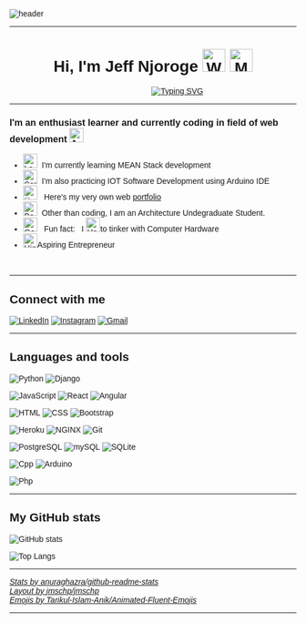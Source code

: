 <style>
  @import url('https://fonts.googleapis.com/css2?family=Montserrat:wght@200;300;400;500;600;700;800;900&display=swap');

  * {
    font-family: "Montserrat", Arial;
  }

.centre-obj {
    display: flex;
    align-items: center;
    justify-content: center;
    margin-left: 17%;
  }
</style>

<!-- Displayed Text Starts Here -->

<!-- Hello World Header -->

![header](https://capsule-render.vercel.app/api?type=waving&color=auto&text=Hello%20World!&fontSize=40&fontColor=ffffff)

---

<!-- Page Header -->
<h1 align="center">
    <b>Hi, I'm Jeff Njoroge&nbsp<img src="https://raw.githubusercontent.com/Tarikul-Islam-Anik/Animated-Fluent-Emojis/master/Emojis/Hand%20gestures/Waving%20Hand%20Light%20Skin%20Tone.png" alt="Waving Hand Light Skin Tone" width="40" height="40"/>
    <img src="https://raw.githubusercontent.com/Tarikul-Islam-Anik/Animated-Fluent-Emojis/master/Emojis/People/Man%20Technologist.png" alt="Man Technologist" width="40" height="40" /></b>
</h1>

<!-- Intro Animation -->

<a class="centre-obj" href="https://git.io/typing-svg"><img  src="https://readme-typing-svg.demolab.com?font=Fira+Code&weight=600&duration=2500&pause=500&color=FD5C63&random=true&width=435&lines=Full+Stack+Developer;IoT+Enthusiast;Hardware+Tinkerer;Architecture+Student;PC+Builder;Learning+DevOps" alt="Typing SVG" /></a>

---




<h3>I'm an enthusiast learner and currently coding in field of web development&nbsp<img src="https://raw.githubusercontent.com/Tarikul-Islam-Anik/Animated-Fluent-Emojis/master/Emojis/Travel%20and%20places/Anchor.png" alt="Anchor" width="25" height="25" /></h3>
<ul>
<!-- 1 -->
    <li>
      <img src="https://raw.githubusercontent.com/Tarikul-Islam-Anik/Animated-Fluent-Emojis/master/Emojis/Objects/Laptop.png" alt="Laptop" width="25" height="25" />&nbsp&nbspI'm currently learning MEAN Stack development
    </li>
    <!-- 2 -->
    <li>
      <img src="https://raw.githubusercontent.com/Tarikul-Islam-Anik/Animated-Fluent-Emojis/master/Emojis/Objects/Screwdriver.png" alt="Screwdriver" width="25" height="25" />&nbsp&nbspI'm also practicing IOT Software Development using Arduino IDE
    </li>
    <!-- 3 -->
    <li>
      <picture>
        <source srcset="https://fonts.gstatic.com/s/e/notoemoji/latest/1f680/512.webp" type="image/webp">
        <img src="https://fonts.gstatic.com/s/e/notoemoji/latest/1f680/512.gif" alt="🚀" width="25" height="25">
      </picture>&nbsp&nbspHere's my very own web <a href="https://github.com/jeff283">portfolio</a>
    </li>
    <!-- 4 -->
    <li>
      <img src="https://raw.githubusercontent.com/Tarikul-Islam-Anik/Animated-Fluent-Emojis/master/Emojis/Objects/Pencil.png" alt="Pencil" width="25" height="25" />&nbsp&nbspOther than coding, I am an Architecture Undegraduate Student.
    </li>
  <!-- 5 -->
    <li>
      <img src="https://raw.githubusercontent.com/Tarikul-Islam-Anik/Animated-Fluent-Emojis/master/Emojis/Objects/Gear.png" alt="Gear" width="25" height="25" />
      &nbsp&nbspFun fact: &nbsp I 
      <img src="https://raw.githubusercontent.com/Tarikul-Islam-Anik/Animated-Fluent-Emojis/master/Emojis/Activities/Heart%20Suit.png" alt="Heart Suit" width="25" height="25" />to tinker with Computer Hardware
    </li>
  <!-- 6 -->
    <li>
      <img src="https://raw.githubusercontent.com/Tarikul-Islam-Anik/Animated-Fluent-Emojis/master/Emojis/Travel%20and%20places/High%20Voltage.png" alt="High Voltage" width="25" height="25" />Aspiring Entrepreneur
    </li>
</ul>
<br>

<!-- ## 👋 Hi, I’m Jeff Njoroge
## 👨🏽‍💻 I am a Full Stack Developer
- *Architect by day, Coder by night*
 -->

---

## Connect with me

[![LinkedIn][linkedin_badge]][linkedin_link] [![Instagram][instagram_badge]][instagram_link] [![Gmail][gmail_badge]][gmail_link]

---

## Languages and tools

![Python][python_badge] ![Django][django_badge]

![JavaScript][javascript_badge] ![React][react_badge] ![Angular][angular_badge]

![HTML][html_badge] ![CSS][css_img] ![Bootstrap][bootstrap_badge]

![Heroku][heroku_badge] ![NGINX][nginx_badge] ![Git][git_badge]

![PostgreSQL][postgresql_badge] ![mySQL][mysql_badge] ![SQLite][sqlite_badge]

![Cpp][cpp_badge] ![Arduino][arduino_badge]

![Php][php_badge]

---

## My GitHub stats

![GitHub stats][github_stats_img]

![Top Langs][top_langs_img]

---

[_Stats by anuraghazra/github-readme-stats_](https://github.com/anuraghazra/github-readme-stats)  
[_Layout by jmschp/jmschp_](https://github.com/jmschp/jmschp)  
[_Emojis by Tarikul-Islam-Anik/Animated-Fluent-Emojis_](https://github.com/Tarikul-Islam-Anik/Animated-Fluent-Emojis/tree/master/Emojis)


---

<!-- link references -->

[linkedin_link]: https://www.linkedin.com/in/jeff-njoroge-222a79211/ "LinkedIn"
[instagram_link]: https://www.instagram.com/chaudhraa/ "Instagram"
[gmail_link]: mailto:njorogejeff2019@gmail.com "Gmail"

<!-- badge references -->

[css_img]: https://img.shields.io/badge/-css-ffffff?style=for-the-badge&logo=css3&logoColor=264DE4 "CSS"
[django_badge]: https://img.shields.io/badge/-django-ffffff?style=for-the-badge&logo=django&logoColor=50BE95 "Django"
[dev_badge]: https://img.shields.io/badge/-dev-363D44?style=for-the-badge&logo=dev.to "Dev"
[git_badge]: https://img.shields.io/badge/-git-ffffff?style=for-the-badge&logo=git "Git"
[heroku_badge]: https://img.shields.io/badge/-heroku-ffffff?style=for-the-badge&logo=heroku&logoColor=79589F "Heroku"
[html_badge]: https://img.shields.io/badge/-html-ffffff?style=for-the-badge&logo=html5 "HTML"
[instagram_badge]: https://img.shields.io/badge/-Instagram-E1306C?style=for-the-badge&logo=instagram&logoColor=ffffff "Instagram"
[gmail_badge]: https://img.shields.io/badge/Gmail-D14836?style=for-the-badge&logo=gmail&logoColor=white "Gmail"
[javascript_badge]: https://img.shields.io/badge/JavaScript-323330?style=for-the-badge&logo=javascript&logoColor=F7DF1E "JavaScript"
[linkedin_badge]: https://img.shields.io/badge/-LinkedIn-0B66C2?style=for-the-badge&logo=linkedin "LinkedIn"
[nginx_badge]: https://img.shields.io/badge/-nginx-ffffff?style=for-the-badge&logo=nginx&logoColor=009639 "NGINX"
[postgresql_badge]: https://img.shields.io/badge/PostgreSQL-316192?style=for-the-badge&logo=postgresql&logoColor=white "PostgreSQL"
[mysql_badge]: https://img.shields.io/badge/MySQL-00000F?style=for-the-badge&logo=mysql&logoColor=white "mySQL"
[sqlite_badge]: https://img.shields.io/badge/sqlite-%2307405e.svg?style=for-the-badge&logo=sqlite&logoColor=white "SQLite"
[python_badge]: https://img.shields.io/badge/Python-14354C?style=for-the-badge&logo=python&logoColor=white "Python"
[react_badge]: https://img.shields.io/badge/React-20232A?style=for-the-badge&logo=react&logoColor=61DAFB "React"
[angular_badge]: https://img.shields.io/badge/Angular-DD0031?style=for-the-badge&logo=angular&logoColor=white "Angular"
[bootstrap_badge]: https://img.shields.io/badge/Bootstrap-563D7C?style=for-the-badge&logo=bootstrap&logoColor=white "Bootstrap"
[php_badge]: https://img.shields.io/badge/PHP-777BB4?style=for-the-badge&logo=php&logoColor=white "Php"
[cpp_badge]: https://img.shields.io/badge/C%2B%2B-00599C?style=for-the-badge&logo=c%2B%2B&logoColor=white "Cpp"
[arduino_badge]: https://img.shields.io/badge/Arduino_IDE-00979D?style=for-the-badge&logo=arduino&logoColor=white "Arduino"

<!-- img references -->

[github_stats_img]: https://github-readme-stats.vercel.app/api?username=jeff283&show_icons=true&hide_border=true&include_all_commits=true&count_private=true&theme=radical "jeff283 GitHub Stats"
[top_langs_img]: https://github-readme-stats.vercel.app/api/top-langs/?username=jeff283&layout=compact&langs_count=8&hide_border=true&theme=radical "Jeff Top Lang"

<!---
jeff283/jeff283 is a ✨ special ✨ repository because its `README.md` (this file) appears on your GitHub profile.
You can click the Preview link to take a look at your changes.
--->
